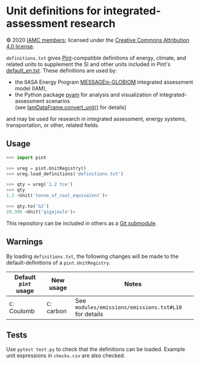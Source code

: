 # Unit definitions for integrated-assessment research

© 2020 [IAMC members](http://www.globalchange.umd.edu/iamc/members/);
licensed under the [Creative Commons Attribution 4.0 license](https://creativecommons.org/licenses/by/4.0/).

`definitions.txt` gives [Pint](https://pint.readthedocs.io)-compatible definitions of energy, climate, and related units to supplement the SI and other units included in Pint's [default_en.txt](https://github.com/hgrecco/pint/blob/master/pint/default_en.txt).
These definitions are used by:

- the IIASA Energy Program [MESSAGEix-GLOBIOM](https://message.iiasa.ac.at) integrated assessment model (IAM),
- the Python package [pyam](https://pyam-iamc.readthedocs.io) for analysis and visualization of integrated-assessment scenarios  
  (see [IamDataFrame.convert_unit()](https://pyam-iamc.readthedocs.io/en/latest/api.html#pyam.IamDataFrame.convert_unit) for details)

and may be used for research in integrated assessment, energy systems, transportation, or other, related fields.

## Usage

```python
>>> import pint

>>> ureg = pint.UnitRegistry()
>>> ureg.load_definitions('definitions.txt')

>>> qty = ureg('1.2 tce')
>>> qty
1.2 <Unit('tonne_of_coal_equivalent')>

>>> qty.to('GJ')
29.308 <Unit('gigajoule')>
```

This repository can be included in others as a [Git submodule](https://git-scm.com/book/en/v2/Git-Tools-Submodules).

## Warnings

By loading `definitions.txt`, the following changes will be made to the
default-definitions of a `pint.UnitRegistry`.

| Default `pint` usage | New usage     | Notes                                                 |
| -------------------- | ------------- | ----------------------------------------------------- |
| `C`: Coulomb         | `C`: carbon   | See `modules/emissions/emissions.txt#L10` for details |

## Tests

Use `pytest test.py` to check that the definitions can be loaded.
Example unit expressions in `checks.csv` are also checked.

